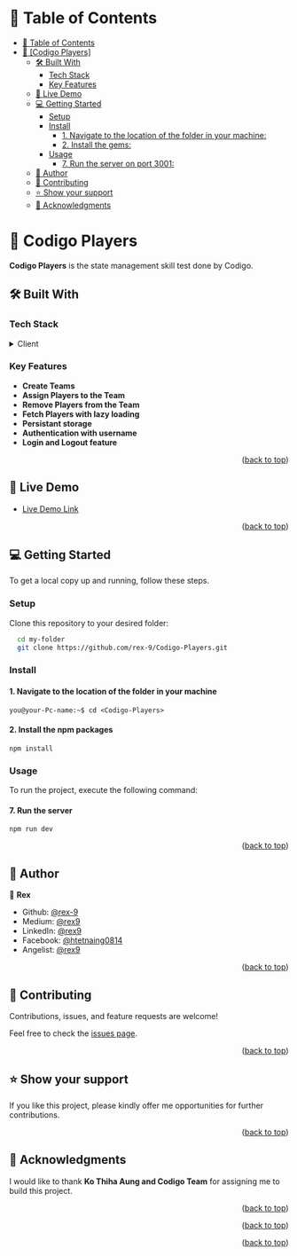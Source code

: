<a name="readme-top"></a>

# 📗 Table of Contents

- [📗 Table of Contents](#-table-of-contents)
- [📖 \[Codigo Players\] ](#-codigo-players-)
  - [🛠 Built With](#-built-with-)
    - [Tech Stack](#tech-stack-)
    - [Key Features](#key-features-)
  - [🚀 Live Demo](#-live-demo-)
  - [💻 Getting Started](#-getting-started-)
    - [Setup](#setup)
    - [Install](#install)
      - [1. Navigate to the location of the folder in your machine:](#1-navigate-to-the-location-of-the-folder-in-your-machine)
      - [2. Install the gems:](#2-install-the-gems)
    - [Usage](#usage)
      - [7. Run the server on port 3001:](#7-run-the-server-on-port-3001)
  - [👥 Author](#-author-)
  - [🤝 Contributing](#-contributing-)
  - [⭐️ Show your support](#️-show-your-support-)
  - [🙏 Acknowledgments](#-acknowledgments-)

# 📖 Codigo Players <a name="about-project"></a>

**Codigo Players** is the state management skill test done by Codigo.

## 🛠 Built With <a name="built-with"></a>

### Tech Stack <a name="tech-stack"></a>

<details>
  <summary>Client</summary>
  <ul>
    <li>
      <a href="https://reactjs.org/">React.js</a>
      <a href="https://redux.js.org/">Redux.js</a>
      <a href="https://tailwindcss.com/">TailwindCSS</a>
    </li>
  </ul>
</details>

### Key Features <a name="key-features"></a>

- **Create Teams**
- **Assign Players to the Team**
- **Remove Players from the Team**
- **Fetch Players with lazy loading**
- **Persistant storage**
- **Authentication with username**
- **Login and Logout feature**

<p align="right">(<a href="#readme-top">back to top</a>)</p>

## 🚀 Live Demo <a name="live-demo"></a>

- [Live Demo Link](https://earn2learn.vercel.app/)

<p align="right">(<a href="#readme-top">back to top</a>)</p>

## 💻 Getting Started <a name="getting-started"></a>

To get a local copy up and running, follow these steps.

### Setup

Clone this repository to your desired folder:

```sh
  cd my-folder
  git clone https://github.com/rex-9/Codigo-Players.git
```

### Install

#### 1. Navigate to the location of the folder in your machine

```
you@your-Pc-name:~$ cd <Codigo-Players>
```

#### 2. Install the npm packages

```
npm install
```

### Usage

To run the project, execute the following command:

#### 7. Run the server

```
npm run dev
```

<p align="right">(<a href="#readme-top">back to top</a>)</p>

## 👥 Author <a name="authors"></a>

👤 **Rex**

- Github: [@rex-9](https://github.com/rex-9/)
- Medium: [@rex9](https://medium.com/rex9/)
- LinkedIn: [@rex9](https://www.linkedin.com/in/rex9/)
- Facebook: [@htetnaing0814](https://www.facebook.com/htetnaing0814)
- Angelist: [@rex9](https://angel.co/u/rex9)

<p align="right">(<a href="#readme-top">back to top</a>)</p>

## 🤝 Contributing <a name="contributing"></a>

Contributions, issues, and feature requests are welcome!

Feel free to check the [issues page](../../issues/).

<p align="right">(<a href="#readme-top">back to top</a>)</p>

## ⭐️ Show your support <a name="support"></a>

If you like this project, please kindly offer me opportunities for further contributions.

<p align="right">(<a href="#readme-top">back to top</a>)</p>

## 🙏 Acknowledgments <a name="acknowledgements"></a>

I would like to thank **Ko Thiha Aung and Codigo Team** for assigning me to build this project.

<p align="right">(<a href="#readme-top">back to top</a>)</p>

<p align="right">(<a href="#readme-top">back to top</a>)</p>

<p align="right">(<a href="#readme-top">back to top</a>)</p>
